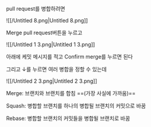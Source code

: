 pull request를 병합하려면

![[/Untitled 8.png|Untitled 8.png]]

Merge pull request버튼을 누르고

![[/Untitled 1 3.png|Untitled 1 3.png]]

아래에 케밋 메시지를 적고 Confirm merge를 누르면 된다

그리고 ↓를 누르면 여러 병합을 정할 수 있는데

![[/Untitled 2 3.png|Untitled 2 3.png]]

Merge: 브랜치와 브랜치를 합침 ==(가장 사실에 가까움)==

Squash: 병합할 브랜치를 하나의 병합될 브랜치의 커밋으로 바꿈

Rebase: 병합할 브랜치의 커밋들을 병합될 브랜치로 바꿈